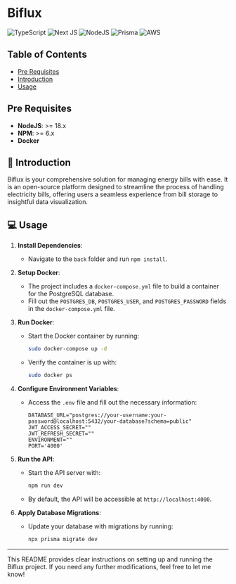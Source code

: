 # Biflux

![TypeScript](https://img.shields.io/badge/typescript-%23007ACC.svg?style=for-the-badge&logo=typescript&logoColor=white)
![Next JS](https://img.shields.io/badge/Next-black?style=for-the-badge&logo=next.js&logoColor=white)
![NodeJS](https://img.shields.io/badge/node.js-%3E=18.x-green?style=for-the-badge&logo=node.js&logoColor=white)
![Prisma](https://img.shields.io/badge/Prisma-3.x-3982CE?style=for-the-badge&logo=Prisma&logoColor=white)
![AWS](https://img.shields.io/badge/AWS-%23FF9900.svg?style=for-the-badge&logo=amazon-aws&logoColor=white)

## Table of Contents
- [Pre Requisites](#pre-requisites)
- [Introduction](#-introduction)
- [Usage](#-usage)

## Pre Requisites

- **NodeJS**: >= 18.x
- **NPM**: >= 6.x
- **Docker**

## 📜 Introduction

Biflux is your comprehensive solution for managing energy bills with ease. It is an open-source platform designed to streamline the process of handling electricity bills, offering users a seamless experience from bill storage to insightful data visualization.

## 💻 Usage

1. **Install Dependencies**:
    - Navigate to the `back` folder and run `npm install`.

2. **Setup Docker**:
    - The project includes a `docker-compose.yml` file to build a container for the PostgreSQL database.
    - Fill out the `POSTGRES_DB`, `POSTGRES_USER`, and `POSTGRES_PASSWORD` fields in the `docker-compose.yml` file.

3. **Run Docker**:
    - Start the Docker container by running: 
      ```sh
      sudo docker-compose up -d
      ```
    - Verify the container is up with:
      ```sh
      sudo docker ps
      ```

4. **Configure Environment Variables**:
    - Access the `.env` file and fill out the necessary information:
      ```env
      DATABASE_URL="postgres://your-username:your-password@localhost:5432/your-database?schema=public"
      JWT_ACCESS_SECRET=""
      JWT_REFRESH_SECRET=""
      ENVIRONMENT=""
      PORT='4000'
      ```

5. **Run the API**:
    - Start the API server with:
      ```sh
      npm run dev
      ```
    - By default, the API will be accessible at `http://localhost:4000`.

6. **Apply Database Migrations**:
    - Update your database with migrations by running:
      ```sh
      npx prisma migrate dev
      ```

---

This README provides clear instructions on setting up and running the Biflux project. If you need any further modifications, feel free to let me know!
